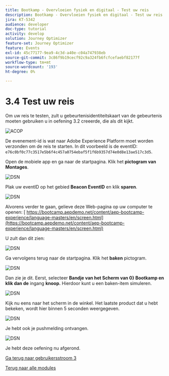 ```yaml
---
title: Bootkamp - Overvloeien fysiek en digitaal - Test uw reis
description: Bootkamp - Overvloeien fysiek en digitaal - Test uw reis
jira: KT-5342
audience: developer
doc-type: tutorial
activity: develop
solution: Journey Optimizer
feature-set: Journey Optimizer
feature: Events
exl-id: 45c77177-9ea9-4c3d-a40e-c04a747938eb
source-git-commit: 3c86f9b19cecf92c9a324fb6fcfcefaebf82177f
workflow-type: tm+mt
source-wordcount: '193'
ht-degree: 0%

---
```


# 3.4 Test uw reis

Om uw reis te testen, zult u gebeurtenisidentiteitskaart van de gebeurtenis moeten gebruiken u in oefening 3.2 creeerde, die als dit kijkt.

![ ACOP ](./images/payloadeventID.png)

De evenement-id is wat naar Adobe Experience Platform moet worden verzonden om de reis te starten. In dit voorbeeld is de eventID:
`e76c0bf0c77c3517e5b6f4c457a0754ebaf5f1f6b9357d74e0d8e13ae517c3d5`.

Open de mobiele app en ga naar de startpagina. Klik het **pictogram van Montages**.

![ DSN ](./images/appsett.png)

Plak uw eventID op het gebied **Beacon EventID** en klik **sparen**.

![ DSN ](./images/beacon1.png)

Alvorens verder te gaan, gelieve deze Web-pagina op uw computer te openen: [ https://bootcamp.aepdemo.net/content/aep-bootcamp-experience/language-masters/en/screen.html](https://bootcamp.aepdemo.net/content/aep-bootcamp-experience/language-masters/en/screen.html)

U zult dan dit zien:

![ DSN ](./images/screen1.png)

Ga vervolgens terug naar de startpagina. Klik het **baken** pictogram.

![ DSN ](./images/app23.png)

Dan zie je dit. Eerst, selecteer **Bandje van het Scherm van 0} Bootkamp en klik dan de** ingang **knoop.** Hierdoor kunt u een baken-item simuleren.

![ DSN ](./images/app21.png)

Kijk nu eens naar het scherm in de winkel. Het laatste product dat u hebt bekeken, wordt hier binnen 5 seconden weergegeven.

![ DSN ](./images/beacon3.png)

Je hebt ook je pushmelding ontvangen.

![ DSN ](./images/beacon2.png)

Je hebt deze oefening nu afgerond.

[Ga terug naar gebruikersstroom 3](./uc3.md)

[Terug naar alle modules](../../overview.md)
